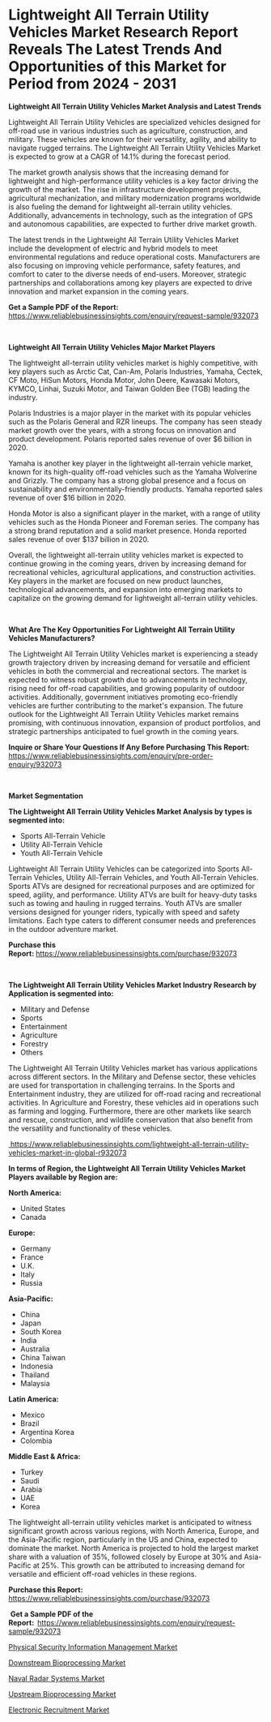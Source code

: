 <p><h1>Lightweight All Terrain Utility Vehicles Market Research Report Reveals The Latest Trends And Opportunities of this Market for Period from 2024 - 2031</h1></p><p><strong>Lightweight All Terrain Utility Vehicles Market Analysis and Latest Trends</strong></p>
<p><p>Lightweight All Terrain Utility Vehicles are specialized vehicles designed for off-road use in various industries such as agriculture, construction, and military. These vehicles are known for their versatility, agility, and ability to navigate rugged terrains. The Lightweight All Terrain Utility Vehicles Market is expected to grow at a CAGR of 14.1% during the forecast period.</p><p>The market growth analysis shows that the increasing demand for lightweight and high-performance utility vehicles is a key factor driving the growth of the market. The rise in infrastructure development projects, agricultural mechanization, and military modernization programs worldwide is also fueling the demand for lightweight all-terrain utility vehicles. Additionally, advancements in technology, such as the integration of GPS and autonomous capabilities, are expected to further drive market growth.</p><p>The latest trends in the Lightweight All Terrain Utility Vehicles Market include the development of electric and hybrid models to meet environmental regulations and reduce operational costs. Manufacturers are also focusing on improving vehicle performance, safety features, and comfort to cater to the diverse needs of end-users. Moreover, strategic partnerships and collaborations among key players are expected to drive innovation and market expansion in the coming years.</p></p>
<p><strong>Get a Sample PDF of the Report:&nbsp;</strong> <a href="https://www.reliablebusinessinsights.com/enquiry/request-sample/932073">https://www.reliablebusinessinsights.com/enquiry/request-sample/932073</a></p>
<p>&nbsp;</p>
<p><strong>Lightweight All Terrain Utility Vehicles Major Market Players</strong></p>
<p><p>The lightweight all-terrain utility vehicles market is highly competitive, with key players such as Arctic Cat, Can-Am, Polaris Industries, Yamaha, Cectek, CF Moto, HiSun Motors, Honda Motor, John Deere, Kawasaki Motors, KYMCO, Linhai, Suzuki Motor, and Taiwan Golden Bee (TGB) leading the industry. </p><p>Polaris Industries is a major player in the market with its popular vehicles such as the Polaris General and RZR lineups. The company has seen steady market growth over the years, with a strong focus on innovation and product development. Polaris reported sales revenue of over $6 billion in 2020. </p><p>Yamaha is another key player in the lightweight all-terrain vehicle market, known for its high-quality off-road vehicles such as the Yamaha Wolverine and Grizzly. The company has a strong global presence and a focus on sustainability and environmentally-friendly products. Yamaha reported sales revenue of over $16 billion in 2020. </p><p>Honda Motor is also a significant player in the market, with a range of utility vehicles such as the Honda Pioneer and Foreman series. The company has a strong brand reputation and a solid market presence. Honda reported sales revenue of over $137 billion in 2020. </p><p>Overall, the lightweight all-terrain utility vehicles market is expected to continue growing in the coming years, driven by increasing demand for recreational vehicles, agricultural applications, and construction activities. Key players in the market are focused on new product launches, technological advancements, and expansion into emerging markets to capitalize on the growing demand for lightweight all-terrain utility vehicles.</p></p>
<p>&nbsp;</p>
<p><strong>What Are The Key Opportunities For Lightweight All Terrain Utility Vehicles Manufacturers?</strong></p>
<p><p>The Lightweight All Terrain Utility Vehicles market is experiencing a steady growth trajectory driven by increasing demand for versatile and efficient vehicles in both the commercial and recreational sectors. The market is expected to witness robust growth due to advancements in technology, rising need for off-road capabilities, and growing popularity of outdoor activities. Additionally, government initiatives promoting eco-friendly vehicles are further contributing to the market's expansion. The future outlook for the Lightweight All Terrain Utility Vehicles market remains promising, with continuous innovation, expansion of product portfolios, and strategic partnerships anticipated to fuel growth in the coming years.</p></p>
<p><strong>Inquire or Share Your Questions If Any Before Purchasing This Report:</strong> <a href="https://www.reliablebusinessinsights.com/enquiry/pre-order-enquiry/932073">https://www.reliablebusinessinsights.com/enquiry/pre-order-enquiry/932073</a></p>
<p>&nbsp;</p>
<p><strong>Market Segmentation</strong></p>
<p><strong>The Lightweight All Terrain Utility Vehicles Market Analysis by types is segmented into:</strong></p>
<p><ul><li>Sports All-Terrain Vehicle</li><li>Utility All-Terrain Vehicle</li><li>Youth All-Terrain Vehicle</li></ul></p>
<p><p>Lightweight All Terrain Utility Vehicles can be categorized into Sports All-Terrain Vehicles, Utility All-Terrain Vehicles, and Youth All-Terrain Vehicles. Sports ATVs are designed for recreational purposes and are optimized for speed, agility, and performance. Utility ATVs are built for heavy-duty tasks such as towing and hauling in rugged terrains. Youth ATVs are smaller versions designed for younger riders, typically with speed and safety limitations. Each type caters to different consumer needs and preferences in the outdoor adventure market.</p></p>
<p><strong>Purchase this Report:&nbsp;</strong><a href="https://www.reliablebusinessinsights.com/purchase/932073">https://www.reliablebusinessinsights.com/purchase/932073</a></p>
<p>&nbsp;</p>
<p><strong>The Lightweight All Terrain Utility Vehicles Market Industry Research by Application is segmented into:</strong></p>
<p><ul><li>Military and Defense</li><li>Sports</li><li>Entertainment</li><li>Agriculture</li><li>Forestry</li><li>Others</li></ul></p>
<p><p>The Lightweight All Terrain Utility Vehicles market has various applications across different sectors. In the Military and Defense sector, these vehicles are used for transportation in challenging terrains. In the Sports and Entertainment industry, they are utilized for off-road racing and recreational activities. In Agriculture and Forestry, these vehicles aid in operations such as farming and logging. Furthermore, there are other markets like search and rescue, construction, and wildlife conservation that also benefit from the versatility and functionality of these vehicles.</p></p>
<p><a href="https://www.reliablebusinessinsights.com/lightweight-all-terrain-utility-vehicles-market-in-global-r932073">&nbsp;https://www.reliablebusinessinsights.com/lightweight-all-terrain-utility-vehicles-market-in-global-r932073</a></p>
<p><strong>In terms of Region, the Lightweight All Terrain Utility Vehicles Market Players available by Region are:</strong></p>
<p>
    <p> <strong> North America: </strong>
        <ul>
            <li>United States</li>
            <li>Canada</li>
        </ul>
        </p> 
    <p> <strong> Europe: </strong>
        <ul>
            <li>Germany</li>
            <li>France</li>
            <li>U.K.</li>
            <li>Italy</li>
            <li>Russia</li>
        </ul>
        </p> 
    <p> <strong> Asia-Pacific: </strong>
        <ul>
            <li>China</li>
            <li>Japan</li>
            <li>South Korea</li>
            <li>India</li>
            <li>Australia</li>
            <li>China Taiwan</li>
            <li>Indonesia</li>
            <li>Thailand</li>
            <li>Malaysia</li>
        </ul>
        </p> 
    <p> <strong> Latin America: </strong>
        <ul>
            <li>Mexico</li>
            <li>Brazil</li>
            <li>Argentina Korea</li>
            <li>Colombia</li>
        </ul>
        </p> 
    <p> <strong> Middle East & Africa: </strong>
        <ul>
            <li>Turkey</li>
            <li>Saudi</li>
            <li>Arabia</li>
            <li>UAE</li>
            <li>Korea</li>
        </ul>
    </p>
    </p>
<p><p>The lightweight all-terrain utility vehicles market is anticipated to witness significant growth across various regions, with North America, Europe, and the Asia-Pacific region, particularly in the US and China, expected to dominate the market. North America is projected to hold the largest market share with a valuation of 35%, followed closely by Europe at 30% and Asia-Pacific at 25%. This growth can be attributed to increasing demand for versatile and efficient off-road vehicles in these regions.</p></p>
<p><strong>Purchase this Report: </strong><a href="https://www.reliablebusinessinsights.com/purchase/932073">https://www.reliablebusinessinsights.com/purchase/932073</a></p>
<p>&nbsp;<strong>Get a Sample PDF of the Report:&nbsp;&nbsp;</strong><a href="https://www.reliablebusinessinsights.com/enquiry/request-sample/932073">https://www.reliablebusinessinsights.com/enquiry/request-sample/932073</a></p>
<p><strong></strong></p>
<p><p><a href="https://medium.com/@diengw5_68119/global-physical-security-information-management-market-analysis-trends-forecasts-and-growth-728e906ccd1a">Physical Security Information Management Market</a></p><p><a href="https://medium.com/@diengw5_68119/downstream-bioprocessing-market-size-share-trends-analysis-report-by-end-use-ff02f66f7c9c">Downstream Bioprocessing Market</a></p><p><a href="https://medium.com/@diengw5_68119/naval-radar-systems-market-investigation-industry-evolution-and-forecast-till-2031-44cad2567d83">Naval Radar Systems Market</a></p><p><a href="https://medium.com/@diengw5_68119/upstream-bioprocessing-market-industry-trends-and-forecast-for-period-from-2024-to-2031-1f5f786ee0f0">Upstream Bioprocessing Market</a></p><p><a href="https://medium.com/@diengw5_68119/booming-electronic-recruitment-market-sector-market-analysis-and-growth-projections-till-2031-b5ce4dc46608">Electronic Recruitment Market</a></p></p>